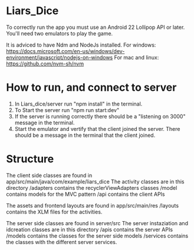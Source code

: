 # Liars_Dice 

To correctly run the app you must use an Android 22 Lollipop API or later.
You'll need two emulators to play the game.

It is adviced to have Ndm and NodeJs installed.
For windows: https://docs.microsoft.com/en-us/windows/dev-environment/javascript/nodejs-on-windows
For mac and linux: https://github.com/nvm-sh/nvm


# How to run, and connect to server ##
1. In Liars_dice/server run "npm install" in the terminal.
2. To Start the server run "npm run start:dev"
3. If the server is running correctly there should be a "listening on 3000" message in the terminal.
4. Start the emulator and vertify that the client joined the server. There should be a message in the terminal that the client joined.

# Structure ##
The client side classes are found in app/src/main/java/com/example/liars_dice
  The activity classes are in this directory
  /adapters contains the recyclerViewAdapters classes
  /model contains models for the MVC pattern
  /api contains the client APIs

The assets and frontend layouts are found in app/src/main/res
  /layouts contains the XLM files for the activities.

The server side classes are found in server/src
  The server instaziation and idcreation classes are in this directory
  /apis contains the server APIs
  /models contains the classes for the server side models
  /services contains the classes with the different server services.
  




